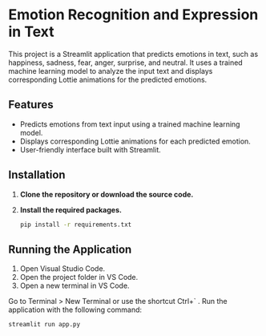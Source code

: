 # Emotion Recognition and Expression in Text

This project is a Streamlit application that predicts emotions in text, such as happiness, sadness, fear, anger, surprise, and neutral. It uses a trained machine learning model to analyze the input text and displays corresponding Lottie animations for the predicted emotions.

## Features
- Predicts emotions from text input using a trained machine learning model.
- Displays corresponding Lottie animations for each predicted emotion.
- User-friendly interface built with Streamlit.

## Installation

1. **Clone the repository or download the source code.**
2. **Install the required packages.**
   
   ```bash
   pip install -r requirements.txt
## Running the Application
1. Open Visual Studio Code.
2. Open the project folder in VS Code.
3. Open a new terminal in VS Code.

Go to Terminal > New Terminal or use the shortcut Ctrl+` .
Run the application with the following command:
  ```bash
  streamlit run app.py
